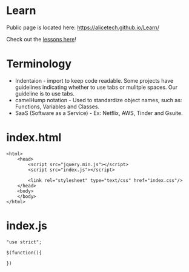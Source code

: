 # Learn

Public page is located here: https://alicetech.github.io/Learn/
 
Check out the [lessons here](lessons)!

# Terminology
* Indentaion - import to keep code readable. Some projects have guidelines indicating whether to use tabs or mulitple spaces. Our guideline is to use tabs.
* camelHump notation - Used to standardize object names, such as: Functions, Variables and Classes.
* SaaS (Software as a Service) - Ex: Netflix, AWS, Tinder and Gsuite.


# index.html
````
<html>
    <head>
        <script src="jquery.min.js"></script>
        <script src="index.js"></script>
        
        <link rel="stylesheet" type="text/css" href="index.css"/>
    </head>
    <body>
    </body>
</html>
````

# index.js

````
"use strict";

$(function(){
	
})
````
